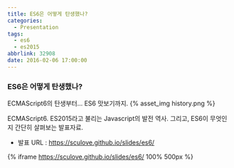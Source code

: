 ```yaml
---
title: ES6은 어떻게 탄생했나?
categories:
  - Presentation
tags:
  - es6
  - es2015
abbrlink: 32908
date: 2016-02-06 17:00:00
---
```


### ES6은 어떻게 탄생했나?

ECMAScript6의 탄생부터... ES6 맛보기까지.
{% asset_img history.png %}

ECMAScript6. ES2015라고 불리는 Javascript의 발전 역사.
그리고, ES6이 무엇인지 간단히 살펴보는 발표자료.

- 발표 URL : https://sculove.github.io/slides/es6/

{% iframe https://sculove.github.io/slides/es6/ 100% 500px %}

